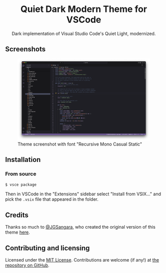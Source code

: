 <div align="center">

# Quiet Dark Modern Theme for VSCode

Dark implementation of Visual Studio Code's Quiet Light, modernized.

</div>

## Screenshots

<figure>
   <img src="images/screenshot1.png" alt="Theme screenshot">
   <figcaption>Theme screenshot with font "Recursive Mono Casual Static"</figcaption>
</figure>

## Installation

### From source

```console
$ vsce package
```

Then in VSCode in the "Extensions" sidebar select "Install from VSIX..." and pick the `.vsix` file that appeared in the folder.

## Credits

Thanks so much to [@JGSangara](https://github.com/JSSangara), who created the original version of this theme [here](https://github.com/JGSangara/Quiet-Dark-Theme-for-VSCode).

## Contributing and licensing

Licensed under the [MIT License](./LICENSE). Contributions are welcome (if any!)
at [the repository on GitHub](https://github.com/zabackary/quiet-dark-modern).
